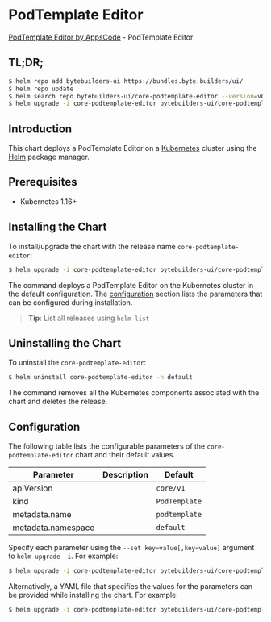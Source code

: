 # PodTemplate Editor

[PodTemplate Editor by AppsCode](https://byte.builders) - PodTemplate Editor

## TL;DR;

```bash
$ helm repo add bytebuilders-ui https://bundles.byte.builders/ui/
$ helm repo update
$ helm search repo bytebuilders-ui/core-podtemplate-editor --version=v0.4.15
$ helm upgrade -i core-podtemplate-editor bytebuilders-ui/core-podtemplate-editor -n default --create-namespace --version=v0.4.15
```

## Introduction

This chart deploys a PodTemplate Editor on a [Kubernetes](http://kubernetes.io) cluster using the [Helm](https://helm.sh) package manager.

## Prerequisites

- Kubernetes 1.16+

## Installing the Chart

To install/upgrade the chart with the release name `core-podtemplate-editor`:

```bash
$ helm upgrade -i core-podtemplate-editor bytebuilders-ui/core-podtemplate-editor -n default --create-namespace --version=v0.4.15
```

The command deploys a PodTemplate Editor on the Kubernetes cluster in the default configuration. The [configuration](#configuration) section lists the parameters that can be configured during installation.

> **Tip**: List all releases using `helm list`

## Uninstalling the Chart

To uninstall the `core-podtemplate-editor`:

```bash
$ helm uninstall core-podtemplate-editor -n default
```

The command removes all the Kubernetes components associated with the chart and deletes the release.

## Configuration

The following table lists the configurable parameters of the `core-podtemplate-editor` chart and their default values.

|     Parameter      | Description |         Default          |
|--------------------|-------------|--------------------------|
| apiVersion         |             | <code>core/v1</code>     |
| kind               |             | <code>PodTemplate</code> |
| metadata.name      |             | <code>podtemplate</code> |
| metadata.namespace |             | <code>default</code>     |


Specify each parameter using the `--set key=value[,key=value]` argument to `helm upgrade -i`. For example:

```bash
$ helm upgrade -i core-podtemplate-editor bytebuilders-ui/core-podtemplate-editor -n default --create-namespace --version=v0.4.15 --set apiVersion=core/v1
```

Alternatively, a YAML file that specifies the values for the parameters can be provided while
installing the chart. For example:

```bash
$ helm upgrade -i core-podtemplate-editor bytebuilders-ui/core-podtemplate-editor -n default --create-namespace --version=v0.4.15 --values values.yaml
```
